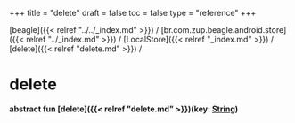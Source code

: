 +++
title = "delete"
draft = false
toc = false
type = "reference"
+++

[beagle]({{< relref "../../_index.md" >}}) / [br.com.zup.beagle.android.store]({{< relref "../_index.md" >}}) / [LocalStore]({{< relref "_index.md" >}}) / [delete]({{< relref "delete.md" >}}) / 



# delete  
  
<b><b>abstract fun [delete]({{< relref "delete.md" >}})(key: [String](https://kotlinlang.org/api/latest/jvm/stdlib/kotlin/-string/index.html))</b></b>  



